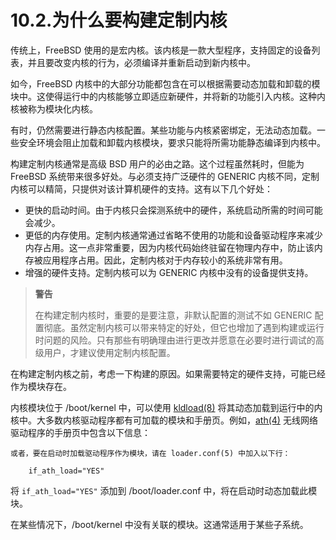 # 10.2.为什么要构建定制内核

传统上，FreeBSD 使用的是宏内核。该内核是一款大型程序，支持固定的设备列表，并且要改变内核的行为，必须编译并重新启动到新内核中。

如今，FreeBSD 内核中的大部分功能都包含在可以根据需要动态加载和卸载的模块中。这使得运行中的内核能够立即适应新硬件，并将新的功能引入内核。这种内核被称为模块化内核。

有时，仍然需要进行静态内核配置。某些功能与内核紧密绑定，无法动态加载。一些安全环境会阻止加载和卸载内核模块，要求只能将所需功能静态编译到内核中。

构建定制内核通常是高级 BSD 用户的必由之路。这个过程虽然耗时，但能为 FreeBSD 系统带来很多好处。与必须支持广泛硬件的 GENERIC 内核不同，定制内核可以精简，只提供对该计算机硬件的支持。这有以下几个好处：

* 更快的启动时间。由于内核只会探测系统中的硬件，系统启动所需的时间可能会减少。
* 更低的内存使用。定制内核通常通过省略不使用的功能和设备驱动程序来减少内存占用。这一点非常重要，因为内核代码始终驻留在物理内存中，防止该内存被应用程序占用。因此，定制内核对于内存较小的系统非常有用。
* 增强的硬件支持。定制内核可以为 GENERIC 内核中没有的设备提供支持。

>**警告**
>
> 在构建定制内核时，重要的是要注意，非默认配置的测试不如 GENERIC 配置彻底。虽然定制内核可以带来特定的好处，但它也增加了遇到构建或运行时问题的风险。只有那些有明确理由进行更改并愿意在必要时进行调试的高级用户，才建议使用定制内核配置。

在构建定制内核之前，考虑一下构建的原因。如果需要特定的硬件支持，可能已经作为模块存在。

内核模块位于 /boot/kernel 中，可以使用 [kldload(8)](https://man.freebsd.org/cgi/man.cgi?query=kldload&sektion=8&format=html) 将其动态加载到运行中的内核中。大多数内核驱动程序都有可加载的模块和手册页。例如，[ath(4)](https://man.freebsd.org/cgi/man.cgi?query=ath&sektion=4&format=html) 无线网络驱动程序的手册页中包含以下信息：

```
或者，要在启动时加载驱动程序作为模块，请在 loader.conf(5) 中加入以下行：

    if_ath_load="YES"
```

将 `if_ath_load="YES"` 添加到 /boot/loader.conf 中，将在启动时动态加载此模块。

在某些情况下，/boot/kernel 中没有关联的模块。这通常适用于某些子系统。
